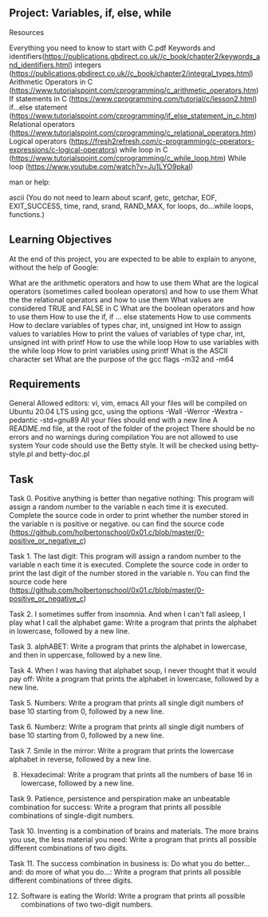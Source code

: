 ## Project: Variables, if, else, while

Resources

Everything you need to know to start with C.pdf
Keywords and identifiers(https://publications.gbdirect.co.uk//c_book/chapter2/keywords_and_identifiers.html)
integers (https://publications.gbdirect.co.uk//c_book/chapter2/integral_types.html)
Arithmetic Operators in C (https://www.tutorialspoint.com/cprogramming/c_arithmetic_operators.htm)
If statements in C (https://www.cprogramming.com/tutorial/c/lesson2.html)
if…else statement (https://www.tutorialspoint.com/cprogramming/if_else_statement_in_c.htm)
Relational operators (https://www.tutorialspoint.com/cprogramming/c_relational_operators.htm)
Logical operators (https://fresh2refresh.com/c-programming/c-operators-expressions/c-logical-operators)
while loop in C (https://www.tutorialspoint.com/cprogramming/c_while_loop.htm)
While loop (https://www.youtube.com/watch?v=Ju1LYO9pkaI)

man or help:

ascii (You do not need to learn about scanf, getc, getchar, EOF, EXIT_SUCCESS, time, rand, srand, RAND_MAX, for loops, do...while loops, functions.)

## Learning Objectives

At the end of this project, you are expected to be able to explain to anyone, without the help of Google:

What are the arithmetic operators and how to use them
What are the logical operators (sometimes called boolean operators) and how to use them
What the the relational operators and how to use them
What values are considered TRUE and FALSE in C
What are the boolean operators and how to use them
How to use the if, if ... else statements
How to use comments
How to declare variables of types char, int, unsigned int
How to assign values to variables
How to print the values of variables of type char, int, unsigned int with printf
How to use the while loop
How to use variables with the while loop
How to print variables using printf
What is the ASCII character set
What are the purpose of the gcc flags -m32 and -m64

## Requirements

General
Allowed editors: vi, vim, emacs
All your files will be compiled on Ubuntu 20.04 LTS using gcc, using the options -Wall -Werror -Wextra -pedantic -std=gnu89
All your files should end with a new line
A README.md file, at the root of the folder of the project
There should be no errors and no warnings during compilation
You are not allowed to use system
Your code should use the Betty style. It will be checked using betty-style.pl and betty-doc.pl

## Task 

Task 0. Positive anything is better than negative nothing: This program will assign a random number to the variable n each time it is executed. Complete the source code in order to print whether the number stored in the variable n is positive or negative. ou can find the source code (https://github.com/holbertonschool/0x01.c/blob/master/0-positive_or_negative_c)

Task 1. The last digit: This program will assign a random number to the variable n each time it is executed. Complete the source code in order to print the last digit of the number stored in the variable n. You can find the source code here (https://github.com/holbertonschool/0x01.c/blob/master/0-positive_or_negative_c)

Task 2. I sometimes suffer from insomnia. And when I can't fall asleep, I play what I call the alphabet game: Write a program that prints the alphabet in lowercase, followed by a new line.

Task 3. alphABET: Write a program that prints the alphabet in lowercase, and then in uppercase, followed by a new line.

Task 4. When I was having that alphabet soup, I never thought that it would pay off: Write a program that prints the alphabet in lowercase, followed by a new line.

Task 5. Numbers: Write a program that prints all single digit numbers of base 10 starting from 0, followed by a new line.

Task 6. Numberz: Write a program that prints all single digit numbers of base 10 starting from 0, followed by a new line.

Task 7. Smile in the mirror: Write a program that prints the lowercase alphabet in reverse, followed by a new line.

8. Hexadecimal: Write a program that prints all the numbers of base 16 in lowercase, followed by a new line.

Task 9. Patience, persistence and perspiration make an unbeatable combination for success: Write a program that prints all possible combinations of single-digit numbers.

Task 10. Inventing is a combination of brains and materials. The more brains you use, the less material you need: Write a program that prints all possible different combinations of two digits.

Task 11. The success combination in business is: Do what you do better... and: do more of what you do...: Write a program that prints all possible different combinations of three digits.

12. Software is eating the World: Write a program that prints all possible combinations of two two-digit numbers.
